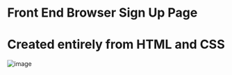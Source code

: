 # Front End Browser Sign Up Page
# Created entirely from HTML and CSS

![image](https://github.com/steven123ho/signup-form/assets/110568734/2c4fb0b5-3825-47f3-81ab-86acfb8dc1c1)
